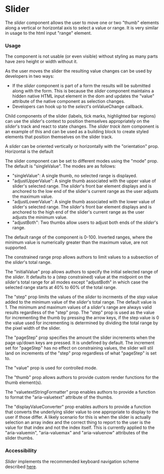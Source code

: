 # Slider

The *slider* component allows the user to move one or two "thumb" elements along a vertical or horizontal axis to select a value or range. It is very similar in usage to the html input "range" element.

### Usage
The component is not usable (or even visible) without styling as many parts have zero height or width without it.

As the user moves the slider the resulting value changes can be used by developers in two ways:
- If the *slider* component is part of a form the results will be submitted along with the form. This is because the *slider* component maintains a hidden native HTML input element in the dom and updates the "value" attribute of the native component as selection changes.
- Developers can hook up to the *select*'s onValueChange callback.

Child components of the slider (labels, tick marks, highlighted bar regions) can use the *slider*'s context to position themselves appropriately on the *slider*'s track and react to state changes.  The *slider track item* component is an example of this and can be used as a building block to create styled elements that position themselves on the slider track.

A *slider* can be oriented vertically or horizontally with the "orientation" prop.  Horizontal is the default

The slider component can be set to different modes using the "mode" prop.  The default is "singleValue".  The modes are as follows:
- "singleValue":  A single thumb, no selected range is displayed.
- "adjustUpperValue":  A single thumb associated with the upper value of slider's selected range.  The *slider*'s front bar element displays and is anchored to the low end of the slider's current range as the user adjusts the maximum value.
- "adjustLowerValue":  A single thumb associated with the lower value of slider's selected range.  The *slider*'s front bar element displays and is anchored to the high end of the slider's current range as the user adjusts the minimum value.
- "adjustBoth":  Two thumbs allow users to adjust both ends of the *slider*'s range.

The default range of the component is 0-100.  Inverted ranges, where the minimum value is numerically greater than the maximum value, are not supported.

The constrained range prop allows authors to limit values to a subsection of the *slider*'s total range.

The "initialValue" prop allows authors to specify the initial selected range of the *slider*.  It defaults to a (step constrained) value at the midpoint on the *slider*'s total range for all modes except "adjustBoth" in which case the selected range starts at 40% to 60% of the total range.

The "step" prop limits the values of the *slider* to incrments of the *step* value added to the minimum value of the *slider*'s total range.  The default value is 1. The minimum and maximum values of a *slider*'s range are always valid results regardless of the "step" prop. The "step" prop is used as the value for incrementing the thumb by pressing the arrow keys, if the step value is 0 the value used for incrementing is determined by dividing the total range by the pixel width of the slider.

The "pageStep" prop specifies the amount the slider increments when the page up/down keys are pressed.  It is undefined by default.  The increment set for "pageStep" has no effect on constraining values, the slider will stil land on increments of the "step" prop regardless of what "pageStep" is set to.

The "value" prop is used for controlled mode.

The "thumb" prop allows authors to provide custom render functions for the thumb element(s).

The "valuetextStringFormatter" prop enables authors to provide a function to format the "aria-valuetext" attribute of the thumbs.

The "displayValueConverter" prop enables authors to provide a function that converts the underlying slider value to one appropriate to display to the user if those differ.  A likely scenario for this is when the slider is actually selection an array index and the correct thing to report to the user is the value for that index and not the index itself.  This is currently applied to the "aria-valuemin", "aria-valuemax" and "aria-valuenow" attributes of the slider thumbs.

### Accessibility
*Slider* implements the recommended keyboard navigation scheme described [here](http://w3c.github.io/aria-practices/examples/slider/multithumb-slider.html).